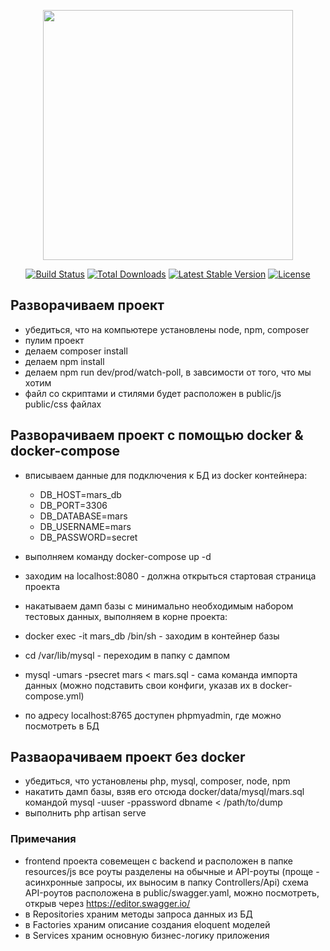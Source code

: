 <p align="center"><a href="https://laravel.com" target="_blank"><img src="https://raw.githubusercontent.com/laravel/art/master/logo-lockup/5%20SVG/2%20CMYK/1%20Full%20Color/laravel-logolockup-cmyk-red.svg" width="400"></a></p>

<p align="center">
<a href="https://travis-ci.org/laravel/framework"><img src="https://travis-ci.org/laravel/framework.svg" alt="Build Status"></a>
<a href="https://packagist.org/packages/laravel/framework"><img src="https://img.shields.io/packagist/dt/laravel/framework" alt="Total Downloads"></a>
<a href="https://packagist.org/packages/laravel/framework"><img src="https://img.shields.io/packagist/v/laravel/framework" alt="Latest Stable Version"></a>
<a href="https://packagist.org/packages/laravel/framework"><img src="https://img.shields.io/packagist/l/laravel/framework" alt="License"></a>
</p>

## Разворачиваем проект

- убедиться, что на компьютере установлены node, npm, composer
- пулим проект
- делаем composer install
- делаем npm install
- делаем npm run dev/prod/watch-poll, в завсимости от того, что мы хотим
- файл со скриптами и стилями будет расположен в public/js public/css файлах

## Разворачиваем проект с помощью docker & docker-compose

- вписываем данные для подключения к БД из docker контейнера:
    - DB_HOST=mars_db
    - DB_PORT=3306
    - DB_DATABASE=mars
    - DB_USERNAME=mars
    - DB_PASSWORD=secret

- выполняем команду docker-compose up -d
- заходим на localhost:8080 - должна открыться стартовая страница проекта
- накатываем дамп базы с минимально необходимым набором тестовых данных, выполняем в корне проекта:
- docker exec -it mars_db /bin/sh - заходим в контейнер базы
- cd /var/lib/mysql - переходим в папку с дампом
- mysql -umars -psecret mars < mars.sql - сама команда импорта данных (можно подставить свои конфиги, указав их в docker-compose.yml)
- по адресу localhost:8765 доступен phpmyadmin, где можно посмотреть в БД

## Разваорачиваем проект без docker

- убедиться, что установлены php, mysql, composer, node, npm
- накатить дамп базы, взяв его отсюда docker/data/mysql/mars.sql командой mysql -uuser -ppassword dbname < /path/to/dump
- выполнить php artisan serve

### Примечания

- frontend проекта совемещен с backend и расположен в папке resources/js
  все роуты разделены на обычные и API-роуты (проще - асинхронные запросы, их выносим в папку Controllers/Api)
  схема API-роутов расположена в public/swagger.yaml, можно посмотреть, открыв через https://editor.swagger.io/
- в Repositories храним методы запроса данных из БД
- в Factories храним описание создания eloquent моделей
- в Services храним основную бизнес-логику приложения
